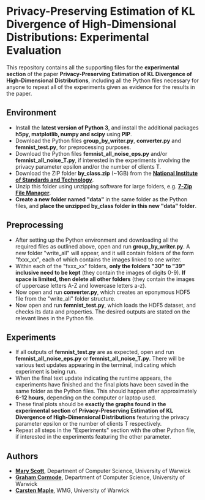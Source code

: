 # Privacy-Preserving Estimation of KL Divergence of High-Dimensional Distributions: Experimental Evaluation

This repository contains all the supporting files for the **experimental section** of the paper **Privacy-Preserving Estimation of KL Divergence of High-Dimensional Distributions**, including all the Python files necessary for anyone to repeat all of the experiments given as evidence for the results in the paper.

## Environment

- Install the **latest version of Python 3**, and install the additional packages **h5py, matplotlib, numpy and scipy** using **PIP**.
- Download the Python files **group_by_writer.py**, **converter.py** and **femnist_test.py**, for preprocessing purposes.
- Download the Python files **femnist_all_noise_eps.py** and/or **femnist_all_noise_T.py**, if interested in the experiments involving the privacy parameter epsilon and/or the number of clients T.
- Download the ZIP folder **by_class.zip** (~1GB) from the [**National Institute of Standards and Technology**](https://s3.amazonaws.com/nist-srd/SD19/by_class.zip).
- Unzip this folder using unzipping software for large folders, e.g. [**7-Zip File Manager**](https://7-zip.org/download.html).
- **Create a new folder named "data"** in the same folder as the Python files, and **place the unzipped by_class folder in this new "data" folder**.

## Preprocessing

- After setting up the Python environment and downloading all the required files as outlined above, open and run **group_by_writer.py**. A new folder "write_all" will appear, and it will contain folders of the form "fxxx_xx", each of which contains the images linked to one writer.
- Within each of the "fxxx_xx" folders, **only the folders "30" to "39" inclusive need to be kept** (they contain the images of digits 0-9). **If space is limited, then delete all other folders** (they contain the images of uppercase letters A-Z and lowercase letters a-z).
- Now open and run **converter.py**, which creates an eponymous HDF5 file from the "write_all" folder structure.
- Now open and run **femnist_test.py**, which loads the HDF5 dataset, and checks its data and properties. The desired outputs are stated on the relevant lines in the Python file.

## Experiments

- If all outputs of **femnist_test.py** are as expected, open and run **femnist_all_noise_eps.py** or **femnist_all_noise_T.py**. There will be various text updates appearing in the terminal, indicating which experiment is being run.
- When the final text update indicating the runtime appears, the experiments have finished and the final plots have been saved in the same folder as the Python files. This should happen after approximately **6-12 hours**, depending on the computer or laptop used. 
- These final plots should be **exactly the graphs found in the experimental section** of **Privacy-Preserving Estimation of KL Divergence of High-Dimensional Distributions** featuring the privacy parameter epsilon or the number of clients T respectively.
- Repeat all steps in the "Experiments" section with the other Python file, if interested in the experiments featuring the other parameter.

## Authors

- **[Mary Scott](https://mary-python.github.io/)**, Department of Computer Science, University of Warwick
- **[Graham Cormode](http://dimacs.rutgers.edu/~graham/)**, Department of Computer Science, University of Warwick
- **[Carsten Maple](https://warwick.ac.uk/fac/sci/wmg/people/profile/?wmgid=1102)**, WMG, University of Warwick
